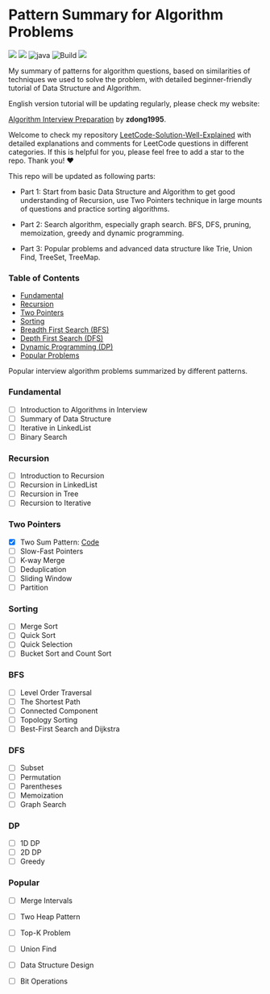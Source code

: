 # Pattern Summary for Algorithm Problems

[![](https://img.shields.io/badge/LeetCode-Solution-yellow?logo=leetcode)](https://github.com/zdong1995/LeetCode-Solution-Well-Explained) [![](https://img.shields.io/badge/Algo-Interview-blue?&logo=github)](https://github.com/zdong1995/Algorithm-Interview) ![java](https://img.shields.io/badge/Language-Java-orange?logo=java) ![Build](https://github.com/zdong1995/Algorithm-Interview/workflows/Build/badge.svg)  [![](https://img.shields.io/badge/Github-zdong1995-blue?style=social&logo=github)](https://github.com/zdong1995/)

My summary of patterns for algorithm questions, based on similarities of techniques we used to solve the problem, with detailed beginner-friendly tutorial of Data Structure and Algorithm.

English version tutorial will be updating regularly, please check my website: 

[Algorithm Interview Preparation](https://dongxiaoran.com/en/algo/)  by **zdong1995**.

Welcome to check my repository [LeetCode-Solution-Well-Explained](https://github.com/zdong1995/LeetCode-Solution-Well-Explained) with detailed explanations and comments for LeetCode questions in different categories. If this is helpful for you, please feel free to add a star to the repo. Thank you! ❤️

This repo will be updated as following parts:
- Part 1: Start from basic Data Structure and Algorithm to get good understanding of Recursion, use Two Pointers technique in large mounts of questions and  practice sorting algorithms.

- Part 2: Search algorithm, especially graph search. BFS, DFS, pruning, memoization, greedy and dynamic programming.

- Part 3: Popular problems and advanced data structure like Trie, Union Find, TreeSet, TreeMap.

### Table of Contents

* [Fundamental](https://github.com/zdong1995/Algorithm-Interview#fundamental)
* [Recursion](https://github.com/zdong1995/Algorithm-Interview#recursion)
* [Two Pointers](https://github.com/zdong1995/Algorithm-Interview#two-pointers)
* [Sorting](https://github.com/zdong1995/Algorithm-Interview#sorting)
* [Breadth First Search \(BFS\)](https://github.com/zdong1995/Algorithm-Interview#bfs)
* [Depth First Search \(DFS\)](https://github.com/zdong1995/Algorithm-Interview#dfs)
* [Dynamic Programming \(DP\)](https://github.com/zdong1995/Algorithm-Interview#dp)
* [Popular Problems](https://github.com/zdong1995/Algorithm-Interview#popular)

Popular interview algorithm problems summarized by different patterns.

### Fundamental

* [ ] Introduction to Algorithms in Interview
* [ ] Summary of Data Structure
* [ ] Iterative in LinkedList
* [ ] Binary Search

### Recursion

* [ ] Introduction to Recursion
* [ ] Recursion in LinkedList
* [ ] Recursion in Tree
* [ ] Recursion to Iterative

### Two Pointers

* [x] Two Sum Pattern: [Code](src/main/java/algorithm/array/twosum)
* [ ] Slow-Fast Pointers
* [ ] K-way Merge
* [ ] Deduplication
* [ ] Sliding Window
* [ ] Partition

### Sorting

* [ ] Merge Sort
* [ ] Quick Sort
* [ ] Quick Selection
* [ ] Bucket Sort and Count Sort

### BFS

* [ ] Level Order Traversal
* [ ] The Shortest Path
* [ ] Connected Component
* [ ] Topology Sorting
* [ ] Best-First Search and Dijkstra

### DFS

* [ ] Subset
* [ ] Permutation
* [ ] Parentheses
* [ ] Memoization
* [ ] Graph Search

### DP

* [ ] 1D DP
* [ ] 2D DP
* [ ] Greedy

### Popular

- [ ] Merge Intervals

- [ ] Two Heap Pattern

- [ ] Top-K Problem

- [ ] Union Find

- [ ] Data Structure Design

- [ ] Bit Operations